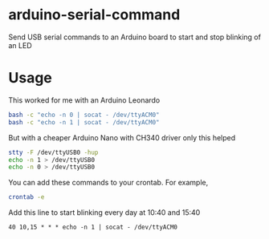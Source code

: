 # arduino-serial-command
Send USB serial commands to an Arduino board to start and stop blinking of an LED

# Usage
This worked for me with an Arduino Leonardo
```bash
bash -c "echo -n 0 | socat - /dev/ttyACM0"
bash -c "echo -n 1 | socat - /dev/ttyACM0"
```

But with a cheaper Arduino Nano with CH340 driver only this helped

```bash
stty -F /dev/ttyUSB0 -hup
echo -n 1 > /dev/ttyUSB0
echo -n 0 > /dev/ttyUSB0
```

You can add these commands to your crontab.
For example,

```bash
crontab -e
```

Add this line to start blinking every day at 10:40 and 15:40
```
40 10,15 * * * echo -n 1 | socat - /dev/ttyACM0

```
